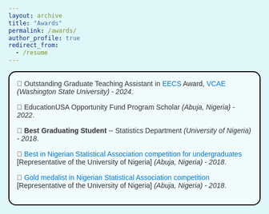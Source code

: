 ```yaml
---
layout: archive
title: "Awards"
permalink: /awards/
author_profile: true
redirect_from:
  - /resume
---
```



<style>
    html, body {
    background-color: #E0F7FA;
  }
</style> 

<div style="border: 2px solid #000000; padding: 15px; background-color: #F0FBFD; border-radius: 15px; margin-bottom: 20px; font-family: Arial, sans-serif; color: #333333;">
  
  <div style="margin-bottom: 15px;">
    &#x1F3C5; Outstanding Graduate Teaching Assistant in <a href='https://eecs.wsu.edu/' target='_blank' style="color: #0077CC; text-decoration: none;">EECS</a> Award, <a href='https://vcae.wsu.edu/' target='_blank' style="color: #0077CC; text-decoration: none;">VCAE</a> <span style="font-style: italic;">(Washington State University) - 2024</span>.
  </div>
  
  <div style="margin-bottom: 15px;">
    &#x1F3C5; EducationUSA Opportunity Fund Program Scholar <span style="font-style: italic;">(Abuja, Nigeria) - 2022</span>.
  </div>
  
  <div style="margin-bottom: 15px;">
    &#x1F3C5; <span style="font-weight: bold;">Best Graduating Student</span> -- Statistics Department <span style="font-style: italic;">(University of Nigeria) - 2018</span>.
  </div>
  
  <div style="margin-bottom: 15px;">
    &#x1F3C5; <a href='https://www.vanguardngr.com/2018/05/unn-wins-nmc-nsa-competition-for-universities/' target='_blank' style="color: #0077CC; text-decoration: none;">Best in Nigerian Statistical Association competition for undergraduates</a> [Representative of the University of Nigeria] <span style="font-style: italic;"> (Abuja, Nigeria) - 2018</span>.
  </div>
  
  <div style="margin-bottom: 15px;">
    &#x1F3C5; <a href='https://www.vanguardngr.com/2018/05/unn-wins-nmc-nsa-competition-for-universities/' target='_blank' style="color: #0077CC; text-decoration: none;">Gold medalist in Nigerian Statistical Association competition</a> [Representative of the University of Nigeria] <span style="font-style: italic;">(Abuja, Nigeria) - 2018</span>.
  </div>

</div>


<!-- This is a comment -->

<!-- Example: editing a markdown file for a talk -->
<!-- ![Editing a markdown file for a talk](/images/editing-talk.png) -->

  

